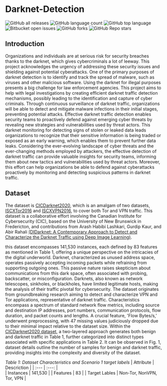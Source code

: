 # Darknet-Detection

![GitHub all releases](https://img.shields.io/github/downloads/{MahsaaPk}/{Darknet-Detection}/total)
![GitHub language count](https://img.shields.io/github/languages/count/{MahsaaPk}/{Darknet-Detection})
![GitHub top language](https://img.shields.io/github/languages/top/{MahsaaPk}/{Darknet-Detection}?color=yellow)
![Bitbucket open issues](https://img.shields.io/bitbucket/issues/{MahsaaPk}/{Darknet-Detection})
![GitHub forks](https://img.shields.io/github/forks/{MahsaaPk}/{Darknet-Detection}?style=social)
![GitHub Repo stars](https://img.shields.io/github/stars/{MahsaaPk}/{Darknet-Detection}?style=social)

## Introduction
Organizations and individuals are at serious risk 
for  security  breaches  thanks  to  the  darknet,  which  gives 
cybercriminals a lot of leeway. This project acknowledges the 
urgency  of  addressing  these  security  issues  and  shielding 
against potential cyberattacks. One of the primary purposes of 
darknet detection is to identify and track the spread of malware, 
such as viruses and other malicious software. Using the darknet 
for  illegal  purposes  presents  a  big  challenge  for  law 
enforcement agencies. This project aims to help with legal 
investigations by creating efficient darknet traffic detection 
mechanisms, possibly leading to the identification and capture 
of cyber criminals. Through continuous surveillance of 
darknet traffic, organizations will be able to detect and mitigate 
malware infections in their initial stages, preventing potential 
attacks. Effective  darknet  traffic  detection  enables  security 
teams to proactively defend against emerging cyber threats by 
revealing  new  strategies  and  vulnerabilities  used  by  threat 
actors. This darknet monitoring for detecting signs of stolen 
or  leaked  data  leads  organizations  to  recognize  that  their 
sensitive information is being traded or exposed as an early 
warning, which enables them to prevent further data leaks. 
Considering the ever-evolving landscape of cyber threats and 
the ever-changing methods employed by attackers, the effective 
detection of darknet traffic can provide valuable insights for 
security  teams,  informing  them  about  new  tactics  and 
vulnerabilities used by threat actors. Moreover, this effort can 
help  organizations be  able  to  defend  against  cyberattacks 
proactively by monitoring and detecting suspicious patterns in 
darknet traffic.

## Dataset

The dataset is [CICDarknet2020](https://www.unb.ca/cic/datasets/darknet2020.html), which is 
an  amalgam  of  two  datasets, [ISCXTor2016](https://www.unb.ca/cic/datasets/tor.html) and 
[ISCXVPN2016](https://www.unb.ca/cic/datasets/vpn.html), to cover both Tor and VPN traffic. This 
dataset is a collaborative effort involving the Canadian Institute 
for  Cybersecurity  (CIC),  based on the  University  of  New 
Brunswick in Fredericton, and contributions from Arash Habibi 
Lashkari, Gurdip Kaur, and Abir Rahali [(DIDarknet: A Contemporary Approach to Detect and Characterize the Darknet Traffic using Deep Image Learning)](https://dl.acm.org/doi/10.1145/3442520.3442521).

this dataset encompasses 141,530 instances, each defined by 83 features as mentioned in Table 1, offering a unique perspective on the intricacies of the digital underworld.
Darknet, characterized as unused address space, operates passively accepting incoming packets while refraining from supporting outgoing ones. This passive nature raises skepticism about communications from this dark space, often associated with probing, backscatter, or misconfiguration. Darknets, also known as network telescopes, sinkholes, or blackholes, have limited legitimate hosts, making the analysis of their traffic pivotal for cybersecurity.
The dataset originates from groundbreaking research aiming to detect and characterize VPN and Tor applications, representative of darknet traffic. Characteristics encompass a spectrum of standard network flow metrics, including source and destination IP addresses, port numbers, communication protocols, flow duration, and packet counts and lengths. A crucial feature, 'Flow Bytes/s,' underwent preprocessing, with 47 missing values judiciously dropped due to their minimal impact relative to the dataset size.
Within the [CICDarknet2020 dataset](https://www.unb.ca/cic/datasets/darknet2020.html), a two-layered approach generates both benign and darknet traffic in Table 1, further categorized into distinct types associated with specific applications in Table 2. It can be observed in Fig. 1, dataset details outline the number of samples for benign and darknet traffic, providing insights into the complexity and diversity of the dataset.

*Table 1: Dataset Characteristics and Scenario 1 target labels*
| Attribute  | Descriction | 
| :---         |     :---:      |    
| Instances  | 141,530 |
| Features | 83 |
| Target Lables | Non-Tor, NonVPN, Tor, VPN |
